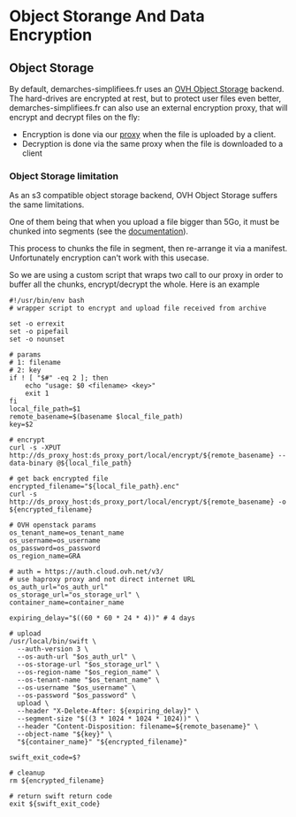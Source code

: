 # Object Storange And Data Encryption

## Object Storage

By default, demarches-simplifiees.fr uses an [OVH Object Storage](https://www.ovhcloud.com/en/public-cloud/object-storage/) backend. The hard-drives are encrypted at rest, but to protect user files even better, demarches-simplifiees.fr can also use an external encryption proxy, that will encrypt and decrypt files on the fly:

* Encryption is done via our [proxy](https://github.com/betagouv/ds_proxy) when the file is uploaded by a client.
* Decryption is done via the same proxy when the file is downloaded to a client

### Object Storage limitation

As an s3 compatible object storage backend, OVH Object Storage suffers the same limitations.

One of them being that when you upload a file bigger than 5Go, it must be chunked into segments (see the [documentation](https://docs.ovh.com/fr/storage/pcs/capabilities-and-limitations/#max_file_size-5368709122-5gb)).

This process to chunks the file in segment, then re-arrange it via a manifest. Unfortunately encryption can't work with this usecase.

So we are using a custom script that wraps two call to our proxy in order to buffer all the chunks, encrypt/decrypt the whole. Here is an example

```
#!/usr/bin/env bash
# wrapper script to encrypt and upload file received from archive

set -o errexit
set -o pipefail
set -o nounset

# params
# 1: filename
# 2: key
if ! [ "$#" -eq 2 ]; then
    echo "usage: $0 <filename> <key>"
    exit 1
fi
local_file_path=$1
remote_basename=$(basename $local_file_path)
key=$2

# encrypt
curl -s -XPUT http://ds_proxy_host:ds_proxy_port/local/encrypt/${remote_basename} --data-binary @${local_file_path}

# get back encrypted file
encrypted_filename="${local_file_path}.enc"
curl -s http://ds_proxy_host:ds_proxy_port/local/encrypt/${remote_basename} -o ${encrypted_filename}

# OVH openstack params
os_tenant_name=os_tenant_name
os_username=os_username
os_password=os_password
os_region_name=GRA

# auth = https://auth.cloud.ovh.net/v3/
# use haproxy proxy and not direct internet URL
os_auth_url="os_auth_url"
os_storage_url="os_storage_url" \
container_name=container_name

expiring_delay="$((60 * 60 * 24 * 4))" # 4 days

# upload
/usr/local/bin/swift \
  --auth-version 3 \
  --os-auth-url "$os_auth_url" \
  --os-storage-url "$os_storage_url" \
  --os-region-name "$os_region_name" \
  --os-tenant-name "$os_tenant_name" \
  --os-username "$os_username" \
  --os-password "$os_password" \
  upload \
  --header "X-Delete-After: ${expiring_delay}" \
  --segment-size "$((3 * 1024 * 1024 * 1024))" \
  --header "Content-Disposition: filename=${remote_basename}" \
  --object-name "${key}" \
  "${container_name}" "${encrypted_filename}"

swift_exit_code=$?

# cleanup
rm ${encrypted_filename}

# return swift return code
exit ${swift_exit_code}
```


